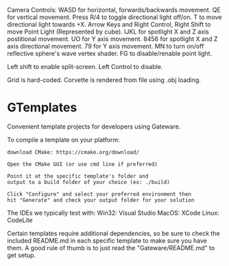 Camera Controls:
WASD for horizontal, forwards/backwards movement.
QE for vertical movement.
Press R/4 to toggle directional light off/on.
T to move directional light towards +X.
Arrow Keys and Right Control, Right Shift to move Point Light (Represented by cube).
IJKL for spotlight X and Z axis postitional movement. UO for Y axis movement.
8456 for spotlight X and Z axis directional movement. 79 for Y axis movement.
MN to turn on/off reflective sphere's wave vertex shader.
FG to disable/renable point light.

Left shift to enable split-screen. Left Control to disable.

Grid is hard-coded. Corvette is rendered from file using .obj loading.


# GTemplates

Convenient template projects for developers using Gateware.

To compile a template on your platform:

	download CMake: https://cmake.org/download/

	Open the CMake GUI (or use cmd line if preferred)

	Point it at the specific template's folder and
	output to a build folder of your choice (ex: ./build)

	Click "Configure" and select your preferred environment then
	hit "Generate" and check your output folder for your solution

The IDEs we typically test with:
	Win32: Visual Studio
	MacOS: XCode
	Linux: CodeLite

Certain templates require additional dependencies, so be sure to check
the included README.md in each specific template to make sure you have them.
A good rule of thumb is to just read the "Gateware/README.md" to get setup.
